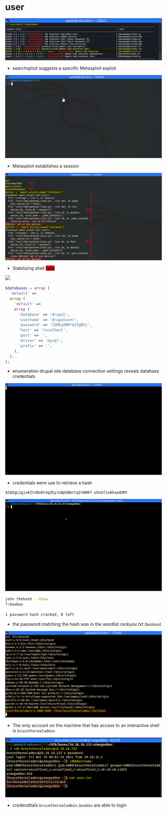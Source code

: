 # user
![](Armageddon-HTB-03.png)

- searchsploit suggests a specific Metasploit exploit

![](Armageddon-HTB-04.gif)

- Metasploit establishes a session

![](Armageddon-HTB-05.png)

- Stabilizing shell <span style="background-color:red;color:fff;font-weight:bold;">fails</span>

![](Armageddon-HTB-06.gif)


````php
$databases = array (
  'default' => 
  array (
    'default' => 
    array (
      'database' => 'drupal',
      'username' => 'drupaluser',
      'password' => 'CQHEy@9M*m23gBVj',
      'host' => 'localhost',
      'port' => '',
      'driver' => 'mysql',
      'prefix' => '',
    ),
  ),
);
````
- enumeration drupal site database connection settings reveals database credentials

![](Armageddon-HTB-07.gif)

- credentials were use to retrieve a hash
````
$S$DgL2gjv6ZtxBo6CdqZEyJuBphBmrCqIV6W97.oOsUf1xAhaadURt
````

![](Armageddon-HTB-08.gif)


````bash
john thehash --show
?:booboo

1 password hash cracked, 0 left
````

- the password matching the hash was in the wordilst *rockyou.txt* (````booboo````)

![](Armageddon-HTB-09.png)


- The only account on the machine that has access to an interactive shell is ``brucetherealadmin``

![](Armageddon-HTB-10.png)

- credendtials ````brucetherealadmin:booboo```` are able to login